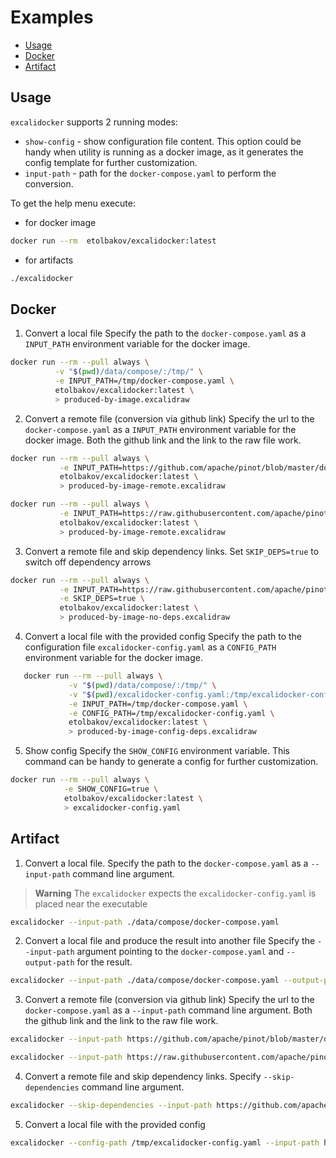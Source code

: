 Examples
=================
<!--ts-->
   * [Usage](#usage)
   * [Docker](#docker)
   * [Artifact](#artifact)
<!--te-->

## Usage 
`excalidocker` supports 2 running modes:
   - `show-config` - show configuration file content. This option could be handy when utility is running as a docker image, 
   as it generates the config template for further customization.
   - `input-path` - path for the `docker-compose.yaml` to perform the conversion.

To get the help menu execute:
 
 - for docker image
```sh
docker run --rm  etolbakov/excalidocker:latest
```
 - for artifacts
```sh
./excalidocker
```

## Docker
1. Convert a local file
Specify the path to the `docker-compose.yaml` as a `INPUT_PATH` environment variable for the docker image.

 ```sh
docker run --rm --pull always \
           -v "$(pwd)/data/compose/:/tmp/" \
           -e INPUT_PATH=/tmp/docker-compose.yaml \
           etolbakov/excalidocker:latest \
           > produced-by-image.excalidraw
```

2. Convert a remote file (conversion via github link)
Specify the url to the `docker-compose.yaml` as a `INPUT_PATH` environment variable for the docker image.
Both the github link and the link to the raw file work.

```sh
docker run --rm --pull always \
           -e INPUT_PATH=https://github.com/apache/pinot/blob/master/docker/images/pinot/docker-compose.yml \
           etolbakov/excalidocker:latest \
           > produced-by-image-remote.excalidraw
```

```sh
docker run --rm --pull always \
           -e INPUT_PATH=https://raw.githubusercontent.com/apache/pinot/master/docker/images/pinot/docker-compose.yml \
           etolbakov/excalidocker:latest \
           > produced-by-image-remote.excalidraw
```

3. Convert a remote file and skip dependency links.
Set `SKIP_DEPS=true` to switch off dependency arrows

```sh
docker run --rm --pull always \
           -e INPUT_PATH=https://raw.githubusercontent.com/apache/pinot/master/docker/images/pinot/docker-compose.yml \
           -e SKIP_DEPS=true \
           etolbakov/excalidocker:latest \
           > produced-by-image-no-deps.excalidraw
```

4. Convert a local file with the provided config
Specify the path to the  configuration file `excalidocker-config.yaml` as a `CONFIG_PATH` environment variable for the docker image.
```sh
   docker run --rm --pull always \
             -v "$(pwd)/data/compose/:/tmp/" \
             -v "$(pwd)/excalidocker-config.yaml:/tmp/excalidocker-config.yaml" \
             -e INPUT_PATH=/tmp/docker-compose.yaml \
             -e CONFIG_PATH=/tmp/excalidocker-config.yaml \
             etolbakov/excalidocker:latest \
             > produced-by-image-config-deps.excalidraw
```

5. Show config
Specify the `SHOW_CONFIG` environment variable. This command can be handy to generate a config for further customization.
```sh
docker run --rm --pull always \
            -e SHOW_CONFIG=true \
            etolbakov/excalidocker:latest \
            > excalidocker-config.yaml
```

## Artifact
1. Convert a local file.
Specify the path to the `docker-compose.yaml` as a `--input-path` command line argument.

> **Warning**
> The `excalidocker` expects the `excalidocker-config.yaml` is placed near the executable

```sh
excalidocker --input-path ./data/compose/docker-compose.yaml
```

2. Convert a local file and produce the result into another file
Specify the `--input-path` argument pointing to the `docker-compose.yaml` and `--output-path` for the result.

```sh
excalidocker --input-path ./data/compose/docker-compose.yaml --output-path /tmp/result.excalidraw
```

3. Convert a remote file (conversion via github link)
Specify the url to the `docker-compose.yaml` as a `--input-path` command line argument.
Both the github link and the link to the raw file work.

```sh
excalidocker --input-path https://github.com/apache/pinot/blob/master/docker/images/pinot/docker-compose.yml
```
```sh
excalidocker --input-path https://raw.githubusercontent.com/apache/pinot/master/docker/images/pinot/docker-compose.yml
```

4. Convert a remote file and skip dependency links.
Specify `--skip-dependencies` command line argument.

```sh
excalidocker --skip-dependencies --input-path https://github.com/apache/pinot/blob/master/docker/images/pinot/docker-compose.yml
```

5. Convert a local file with the provided config

```sh
excalidocker --config-path /tmp/excalidocker-config.yaml --input-path https://github.com/apache/pinot/blob/master/docker/images/pinot/docker-compose.yml
```
	